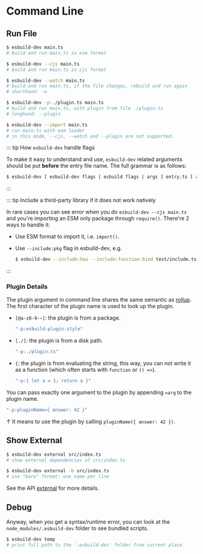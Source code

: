 # Command Line

## Run File

```bash
$ esbuild-dev main.ts
# build and run main.ts in esm format

$ esbuild-dev --cjs main.ts
# build and run main.ts in cjs format

$ esbuild-dev --watch main.ts
# build and run main.ts, if the file changes, rebuild and run again
# shorthand: -w

$ esbuild-dev -p:./plugin.ts main.ts
# build and run main.ts, with plugin from file ./plugin.ts
# longhand: --plugin

$ esbuild-dev --import main.ts
# run main.ts with esm loader
# in this mode, --cjs, --watch and --plugin are not supported.
```

::: tip How `esbuild-dev` handle flags

To make it easy to understand and use, `esbuild-dev` related arguments should
be put **before** the entry file name. The full grammar is as follows:

```bash
$ esbuild-dev [ esbuild-dev flags | esbuild flags | args ] entry.ts [ args ]
```

:::

::: tip Include a third-party library if it does not work natively

In rare cases you can see error when you do `esbuild-dev --cjs main.ts` and
you're importing an ESM only package through `require()`. There're 2 ways to
handle it:

- Use ESM format to import it, i.e. `import()`.
- Use `--include:pkg` flag in esbuild-dev, e.g.

  ```bash
  $ esbuild-dev --include:has --include:function-bind test/include.ts
  ```

:::

### Plugin Details

The plugin argument in command line shares the same semantic as
[rollup][rollup-plugin]. The first character of the plugin name is used to
look up the plugin.

- `[@a-z0-9-~]`: the plugin is from a package.

  ```bash
  "-p:esbuild-plugin-style"
  ```

- `[./]`: the plugin is from a disk path.

  ```bash
  "-p:./plugin.ts"
  ```

- `{`: the plugin is from evaluating the string, this way, you can not
  write it as a function (which often starts with `function` or `() =>`).

  ```bash
  "-p:{ let a = 1; return a }"
  ```

You can pass exactly one argument to the plugin by appending `=arg` to the
plugin name.

```bash
"-p:pluginName={ answer: 42 }"
```

&uarr; It means to use the plugin by calling `pluginName({ answer: 42 })`.

## Show External

```bash
$ esbuild-dev external src/index.ts
# show external dependencies of src/index.ts

$ esbuild-dev external -b src/index.ts
# use "bare" format: one name per line
```

See the API [external](./api.md#external) for more details.

[rollup-plugin]: https://rollupjs.org/guide/en/#-p-plugin---plugin-plugin

## Debug

Anyway, when you get a syntax/runtime error, you can look at the
`node_modules/.esbuild-dev` folder to see bundled scripts.

```bash
$ esbuild-dev temp
# print full path to the '.esbuild-dev' folder from current place
```
